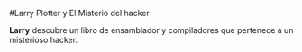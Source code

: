 #Larry Plotter y El Misterio del hacker

**Larry** descubre un libro de ensamblador y compiladores que pertenece a un misterioso 
hacker.
